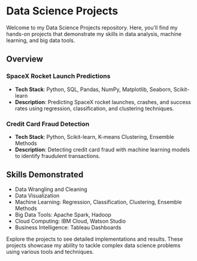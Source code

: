 # Data Science Projects

Welcome to my Data Science Projects repository. Here, you'll find my hands-on projects that demonstrate my skills in data analysis, machine learning, and big data tools.

## Overview

### SpaceX Rocket Launch Predictions
- **Tech Stack**: Python, SQL, Pandas, NumPy, Matplotlib, Seaborn, Scikit-learn
- **Description**: Predicting SpaceX rocket launches, crashes, and success rates using regression, classification, and clustering techniques.

### Credit Card Fraud Detection
- **Tech Stack**: Python, Scikit-learn, K-means Clustering, Ensemble Methods
- **Description**: Detecting credit card fraud with machine learning models to identify fraudulent transactions.

## Skills Demonstrated
- Data Wrangling and Cleaning
- Data Visualization
- Machine Learning: Regression, Classification, Clustering, Ensemble Methods
- Big Data Tools: Apache Spark, Hadoop
- Cloud Computing: IBM Cloud, Watson Studio
- Business Intelligence: Tableau Dashboards

Explore the projects to see detailed implementations and results. These projects showcase my ability to tackle complex data science problems using various tools and techniques.
